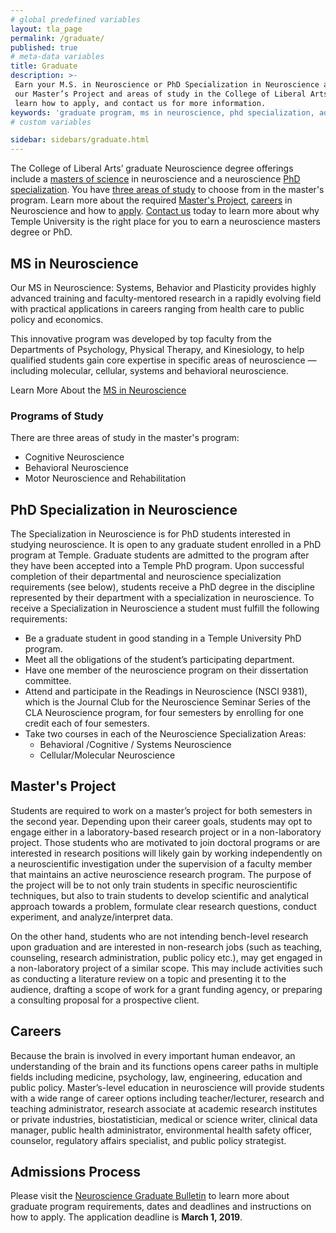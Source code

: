 ```yaml
---
# global predefined variables
layout: tla_page
permalink: /graduate/
published: true
# meta-data variables
title: Graduate
description: >-
 Earn your M.S. in Neuroscience or PhD Specialization in Neuroscience at Temple University. Learn more about
 our Master’s Project and areas of study in the College of Liberal Arts. Read up on careers in Neuroscience, 
 learn how to apply, and contact us for more information.
keywords: 'graduate program, ms in neuroscience, phd specialization, admissions, careers, masters project'
# custom variables

sidebar: sidebars/graduate.html
---
```

The College of Liberal Arts’ graduate Neuroscience degree offerings include a [masters of science](#ms-in-neuroscience) in neuroscience and a neuroscience [PhD specialization](#phd-specialization-in-neuroscience). You have [three areas of study](#programs-of-study) to choose from in the master's program. Learn more about the required [Master's Project](#masters-project), [careers](#careers) in Neuroscience and how to [apply](#admissions-porcess). [Contact us](#contact) today to learn more about why Temple University is the right place for you to earn a neuroscience masters degree or PhD.

## MS in Neuroscience
Our MS in Neuroscience: Systems, Behavior and Plasticity provides highly advanced training and faculty-mentored research in a rapidly evolving field with practical applications in careers ranging from health care to public policy and economics.

This innovative program was developed by top faculty from the Departments of Psychology, Physical Therapy, and Kinesiology, to help qualified students gain core expertise in specific areas of neuroscience — including molecular, cellular, systems and behavioral neuroscience.

Learn More About the [MS in Neuroscience](http://bulletin.temple.edu/graduate/scd/cla/neuroscience-systems-behavior-plasticity-ms/)

### Programs of Study
There are three areas of study in the master's program:

- Cognitive Neuroscience
- Behavioral Neuroscience
- Motor Neuroscience and Rehabilitation

## PhD Specialization in Neuroscience
The Specialization in Neuroscience is for PhD students interested in studying neuroscience. It is open to any graduate student enrolled in a PhD program at Temple. Graduate students are admitted to the program after they have been accepted into a Temple PhD program. Upon successful completion of their departmental and neuroscience specialization requirements (see below), students receive a PhD degree in the discipline represented by their department with a specialization in neuroscience. To receive a Specialization in Neuroscience a student must fulfill the following requirements:

- Be a graduate student in good standing in a Temple University PhD program.
- Meet all the obligations of the student’s participating department.
- Have one member of the neuroscience program on their dissertation committee.
- Attend and participate in the Readings in Neuroscience (NSCI 9381), which is the Journal Club for the Neuroscience Seminar Series of the CLA Neuroscience program, for four semesters by enrolling for one credit each of four semesters.
- Take two courses in each of the Neuroscience Specialization Areas:
  - Behavioral /Cognitive / Systems Neuroscience
  - Cellular/Molecular Neuroscience

## Master's Project
Students are required to work on a master’s project for both semesters in the second year. Depending upon their career goals, students may opt to engage either in a laboratory-based research project or in a non-laboratory project. Those students who are motivated to join doctoral programs or are interested in research positions will likely gain by working independently on a neuroscientific investigation under the supervision of a faculty member that maintains an active neuroscience research program. The purpose of the project will be to not only train students in specific neuroscientific techniques, but also to train students to develop scientific and analytical approach towards a problem, formulate clear research questions, conduct experiment, and analyze/interpret data.  

On the other hand, students who are not intending bench-level research upon graduation and are interested in non-research jobs (such as teaching, counseling, research administration, public policy etc.), may get engaged in a non-laboratory project of a similar scope. This may include activities such as conducting a literature review on a topic and presenting it to the audience, drafting a scope of work for a grant funding agency, or preparing a consulting proposal for a prospective client.

## Careers
Because the brain is involved in every important human endeavor, an understanding of the brain and its functions opens career paths in multiple fields including medicine, psychology, law, engineering, education and public policy. Master’s-level education in neuroscience will provide students with a wide range of career options including teacher/lecturer, research and teaching administrator, research associate at academic research institutes or private industries, biostatistician, medical or science writer, clinical data manager, public health administrator, environmental health safety officer, counselor, regulatory affairs specialist, and public policy strategist.
 
## Admissions Process
Please visit the [Neuroscience Graduate Bulletin](http://bulletin.temple.edu/graduate/scd/cla/neuroscience-systems-behavior-plasticity-ms/#admissiontext) to learn more about graduate program requirements, dates and deadlines and instructions on how to apply. The application deadline is **March 1, 2019**.
